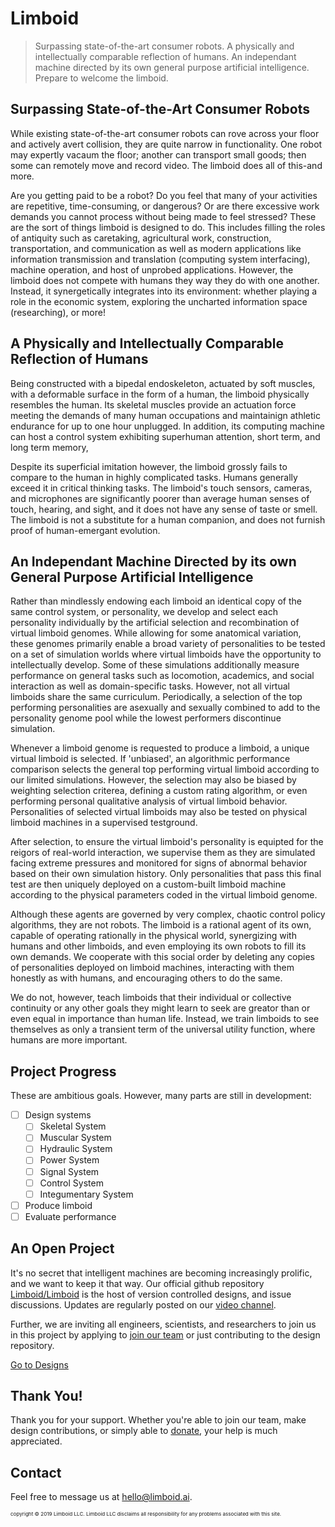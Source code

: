 # Limboid

> Surpassing state-of-the-art consumer robots. A physically and intellectually comparable reflection of humans. An independant machine directed by its own general purpose artificial intelligence. Prepare to welcome the limboid.

## Surpassing State-of-the-Art Consumer Robots

While existing state-of-the-art consumer robots can rove across your floor and actively avert collision, they are quite narrow in functionality. One robot may expertly vacaum the floor; another can transport small goods; then some can remotely move and record video. The limboid does all of this-and more.

Are you getting paid to be a robot? Do you feel that many of your activities are repetitive, time-consuming, or dangerous? Or are there excessive work demands you cannot process without being made to feel stressed? These are the sort of things limboid is designed to do. This includes filling the roles of antiquity such as caretaking, agricultural work, construction, transportation, and communication as well as modern applications like information transmission and translation (computing system interfacing), machine operation, and host of unprobed applications. However, the limboid does not compete with humans they way they do with one another. Instead, it synergetically integrates into its environment: whether playing a role in the economic system, exploring the uncharted information space (researching), or more!

## A Physically and Intellectually Comparable Reflection of Humans

Being constructed with a bipedal endoskeleton, actuated by soft muscles, with a deformable surface in the form of a human, the limboid physically resembles the human. Its skeletal muscles provide an actuation force meeting the demands of many human occupations and maintainign athletic endurance for up to one hour unplugged. In addition, its computing machine can host a control system exhibiting superhuman attention, short term, and long term memory, 

Despite its superficial imitation however, the limboid grossly fails to compare to the human in highly complicated tasks. Humans generally exceed it in critical thinking tasks. The limboid's touch sensors, cameras, and microphones are significantly poorer than average human senses of touch, hearing, and sight, and it does not have any sense of taste or smell. The limboid is not a substitute for a human companion, and does not furnish proof of human-emergant evolution.

## An Independant Machine Directed by its own General Purpose Artificial Intelligence

Rather than mindlessly endowing each limboid an identical copy of the same control system, or personality, we develop and select each personality individually by the artificial selection and recombination of virtual limboid genomes. While allowing for some anatomical variation, these genomes primarily enable a broad variety of personalities to be tested on a set of simulation worlds where virtual limboids have the opportunity to intellectually develop. Some of these simulations additionally measure performance on general tasks such as locomotion, academics, and social interaction as well as domain-specific tasks. However, not all virtual limboids share the same curriculum. Periodically, a selection of the top performing personalities are asexually and sexually combined to add to the personality genome pool while the lowest performers discontinue simulation.

Whenever a limboid genome is requested to produce a limboid, a unique virtual limboid is selected. If 'unbiased', an algorithmic performance comparison selects the general top performing virtual limboid according to our limited simulations. However, the selection may also be biased by weighting selection criterea, defining a custom rating algorithm, or even performing personal qualitative analysis of virtual limboid behavior. Personalities of selected virtual limboids may also be tested on physical limboid machines in a supervised testground.

After selection, to ensure the virtual limboid's personality is equipted for the reigors of real-world interaction, we supervise them as they are simulated facing extreme pressures and monitored for signs of abnormal behavior based on their own simulation history. Only personalities that pass this final test are then uniquely deployed on a custom-built limboid machine according to the physical parameters coded in the virtual limboid genome.

Although these agents are governed by very complex, chaotic control policy algorithms, they are not robots. The limboid is a rational agent of its own, capable of operating rationally in the physical world, synergizing with humans and other limboids, and even employing its own robots to fill its own demands. We cooperate with this social order by deleting any copies of personalities deployed on limboid machines, interacting with them honestly as with humans, and encouraging others to do the same.

We do not, however, teach limboids that their individual or collective continuity or any other goals they might learn to seek are greator than or even equal in importance than human life. Instead, we train limboids to see themselves as only a transient term of the universal utility function, where humans are more important.

## Project Progress

These are ambitious goals. However, many parts are still in development:

- [ ] Design systems
	- [ ] Skeletal System
	- [ ] Muscular System
	- [ ] Hydraulic System
	- [ ] Power System
	- [ ] Signal System
	- [ ] Control System
	- [ ] Integumentary System
- [ ] Produce limboid
- [ ] Evaluate performance

## An Open Project

It's no secret that intelligent machines are becoming increasingly prolific, and we want to keep it that way. Our official github repository [Limboid/Limboid](https://github.com/Limboid/Limboid) is the host of version controlled designs, and issue discussions. Updates are regularly posted on our [video channel](https://www.youtube.com/channel/UCtGRZvnkru55IcFrqKJbmoA/featured).

Further, we are inviting all engineers, scientists, and researchers to join us in this project by applying to [join our team](mailto:jacob.valdez@limboid.ai) or just contributing to the design repository.

[Go to Designs](https://github.com/Limboid/Limboid)

## Thank You!

Thank you for your support. Whether you're able to join our team, make design contributions, or simply able to [donate](https://paypal.me/Limboid), your help is much appreciated.

## Contact

Feel free to message us at [hello@limboid.ai](mailto:hello@limboid.ai).

<sub><sub><sub>copyright &copy; 2019 Limboid LLC. Limboid LLC disclaims all responsibility for any problems associated with this site.</sub></sub></sub>